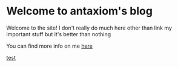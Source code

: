 # Welcome to antaxiom's blog

Welcome to the site! I don't really do much here other than link my important stuff but it's better than nothing

You can find more info on me [here](about.html)

[test](test.html)
